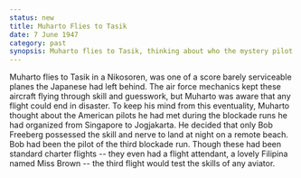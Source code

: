```yaml
---
status: new
title: Muharto Flies to Tasik
date: 7 June 1947
category: past
synopsis: Muharto flies to Tasik, thinking about who the mystery pilot might be. He remembers his final blockade run two months previously, with Bob Freeberg as captain.
---
```

Muharto flies to Tasik in a Nikosoren, was one of a score barely serviceable planes the Japanese had left behind. The air force mechanics kept these aircraft flying through skill and guesswork, but Muharto was aware that any flight could end in disaster. To keep his mind from this eventuality, Muharto  thought about the American pilots he had met during the blockade runs he had organized from Singapore to Jogjakarta. He  decided that only Bob Freeberg possessed the skill and nerve to land at night on a remote beach. Bob had been the pilot of the third blockade run. Though these had been standard charter flights -- they even had a flight attendant, a lovely Filipina named Miss Brown -- the third flight would test the skills of any aviator.  
